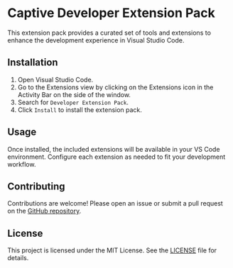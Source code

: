 # Captive Developer Extension Pack

This extension pack provides a curated set of tools and extensions to enhance the development experience in Visual Studio Code.

## Installation

1. Open Visual Studio Code.
2. Go to the Extensions view by clicking on the Extensions icon in the Activity Bar on the side of the window.
3. Search for `Developer Extension Pack`.
4. Click `Install` to install the extension pack.

## Usage

Once installed, the included extensions will be available in your VS Code environment. Configure each extension as needed to fit your development workflow.

## Contributing

Contributions are welcome! Please open an issue or submit a pull request on the [GitHub repository](https://github.com/Captive-Studio/es-project-config).

## License

This project is licensed under the MIT License. See the [LICENSE](LICENSE) file for details.
